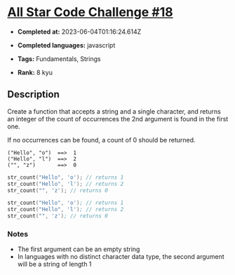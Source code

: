 # [All Star Code Challenge #18](https://www.codewars.com/kata/5865918c6b569962950002a1)

- **Completed at:** 2023-06-04T01:16:24.614Z

- **Completed languages:** javascript

- **Tags:** Fundamentals, Strings

- **Rank:** 8 kyu

## Description

Create a function that accepts a string and a single character, and returns an integer of the count of occurrences the 2nd argument is found in the first one.

If no occurrences can be found, a count of 0 should be returned.

```
("Hello", "o")  ==>  1
("Hello", "l")  ==>  2
("", "z")       ==>  0
```
```c
str_count("Hello", 'o'); // returns 1
str_count("Hello", 'l'); // returns 2
str_count("", 'z'); // returns 0
```
```nasm
str_count("Hello", 'o'); // returns 1
str_count("Hello", 'l'); // returns 2
str_count("", 'z'); // returns 0
```

### Notes
* The first argument can be an empty string
* In languages with no distinct character data type, the second argument will be a string of length 1
